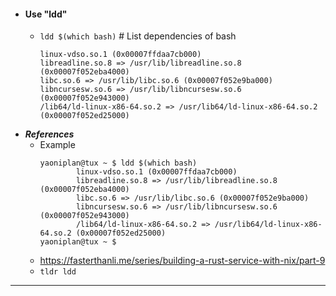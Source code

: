 - #### Use "ldd"
    - `ldd $(which bash)` # List dependencies of bash
      ```
      linux-vdso.so.1 (0x00007ffdaa7cb000)
      libreadline.so.8 => /usr/lib/libreadline.so.8 (0x00007f052eba4000)
      libc.so.6 => /usr/lib/libc.so.6 (0x00007f052e9ba000)
      libncursesw.so.6 => /usr/lib/libncursesw.so.6 (0x00007f052e943000)
      /lib64/ld-linux-x86-64.so.2 => /usr/lib64/ld-linux-x86-64.so.2 (0x00007f052ed25000)
      ```
- ***References***
    - Example
      ```
      yaoniplan@tux ~ $ ldd $(which bash)
              linux-vdso.so.1 (0x00007ffdaa7cb000)
              libreadline.so.8 => /usr/lib/libreadline.so.8 (0x00007f052eba4000)
              libc.so.6 => /usr/lib/libc.so.6 (0x00007f052e9ba000)
              libncursesw.so.6 => /usr/lib/libncursesw.so.6 (0x00007f052e943000)
              /lib64/ld-linux-x86-64.so.2 => /usr/lib64/ld-linux-x86-64.so.2 (0x00007f052ed25000)
      yaoniplan@tux ~ $
      ```
    - https://fasterthanli.me/series/building-a-rust-service-with-nix/part-9
    - `tldr ldd`
- ---
